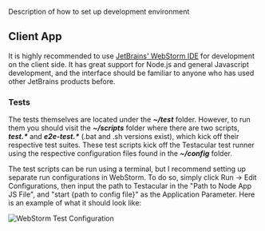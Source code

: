 Description of how to set up development environment

## Client App
It is highly recommended to use [JetBrains' WebStorm IDE](http://www.jetbrains.com/webstorm/) for development on the client side. It has great support for Node.js and general Javascript development, and the interface should be familiar to anyone who has used other JetBrains products before.

### Tests
The tests themselves are located under the **_~/test_** folder. However, to run them you should visit the **_~/scripts_** folder where there are two scripts, **_test.*_** and **_e2e-test.*_** (.bat and .sh versions exist), which kick off their respective test suites. These test scripts kick off the Testacular test runner using the respective configuration files found in the **_~/config_** folder.

The test scripts can be run using a terminal, but I recommend setting up separate run configurations in WebStorm. To do so, simply click Run -> Edit Configurations, then input the path to Testacular in the "Path to Node App JS File", and "start {path to config file}" as the Application Parameter. Here is an example of what it should look like:

![WebStorm Test Configuration](http://i.imgur.com/jAuTZ.png)